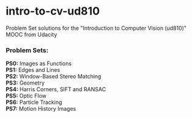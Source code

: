# intro-to-cv-ud810
Problem Set solutions for the "Introduction to Computer Vision (ud810)" MOOC from Udacity

### Problem Sets:
**PS0:** Images as Functions  
**PS1:** Edges and Lines  
**PS2:** Window-Based Stereo Matching  
**PS3:** Geometry  
**PS4:** Harris Corners, SIFT and RANSAC  
**PS5:** Optic Flow  
**PS6:** Particle Tracking  
**PS7:** Motion History Images  
